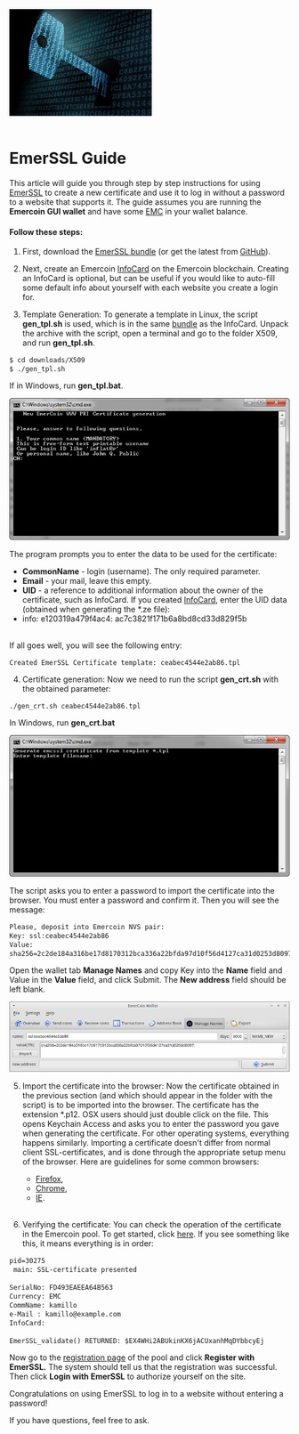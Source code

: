 <div style="boxOverflow"><img src="/images/EmerSSL-cryptography.jpg" alt="EmerSSL" width="256"></div>
<br>

# EmerSSL Guide

This article will guide you through step by step instructions for using
[EmerSSL](/en/blockchain-services/emerssl/emerssl-introduction.md) to create a new certificate and use it to
log in without a password to a website that supports it. The guide assumes you are running the <b>Emercoin GUI wallet</b> and have some [EMC](/en/introduction/the-emc-currency.md) in your wallet balance.

#### Follow these steps:

1. First, download the <a target="_blank" rel="nofollow" href="https://pool.emercoin.com/emcssl/">EmerSSL bundle</a>
   (or get the latest from <a target="_blank" rel="nofollow" href="https://github.com/emercoin/emcssl">GitHub</a>).

2. Next, create an Emercoin [InfoCard](/en/blockchain-services/emerssl/emerssl-infocard.md) on the
   Emercoin blockchain. Creating an InfoCard is optional, but can be useful
   if you would like to auto-fill some default info about yourself with
   each website you create a login for.

3. Template Generation: To generate a template in Linux, the script **gen_tpl.sh** is used,
   which is in the same <a target="_blank" rel="nofollow" href="https://pool.emercoin.com/emcssl/">bundle</a> as the InfoCard. Unpack      the archive with the script, open a terminal and go to the folder X509, and run **gen_tpl.sh**.

```text
$ cd downloads/X509
$ ./gen_tpl.sh
```

   If in Windows, run **gen_tpl.bat**.

<div class="boxOverflow">
   <img src="/images/EmerSSL_1.png" alt="gen_tpl.bat">
</div>	

The program prompts you to enter the data to be used for the certificate:
-   **CommonName** - login (username). The only required parameter.
-   **Email** - your mail, leave this empty.
-   **UID** - a reference to additional information about the owner of
    the certificate, such as InfoCard. If you created [InfoCard](/en/blockchain-services/emerssl/emerssl-infocard.md), enter the UID data (obtained when generating the *.ze file):
- info: e120319a479f4ac4: ac7c3821f171b6a8bd8cd33d829f5b<br><br>

If all goes well, you will see the following entry:

```text
Created EmerSSL Certificate template: ceabec4544e2ab86.tpl
```

4. Certificate generation: Now we need to run the script **gen_crt.sh** with the obtained parameter:

```text
./gen_crt.sh ceabec4544e2ab86.tpl
```

   In Windows, run **gen_crt.bat**

<dev class="boxOverflow">
   <img src="/images/EmerSSL_2.png" alt="gen_crt.bat">
</div>

   The script asks you to enter a password to import the certificate into the browser. You must enter a password and confirm it. Then you will see the message:

 ```text
Please, deposit into Emercoin NVS pair:
Key: ssl:ceabec4544e2ab86
Value: sha256=2c2de184a316be17d8170312bca336a22bfda97d10f56d4127ca31d0253d8097 
```
   Open the wallet tab **Manage Names** and copy Key into the **Name** field and Value in the **Value** field, and click Submit. The **New address** field should be left blank.

<div class="boxOverflow">
   <img src="/images/EmerSSL_3.png" alt="Send data to the network">
</div>

5. Import the certificate into the browser: Now the certificate obtained in the previous section (and which should appear in the folder with the script) is to be imported into the browser. The certificate has the extension *.p12. OSX users should just double click on the file. This opens Keychain Access and asks you to enter the password you gave when generating the certificate. For other operating systems, everything happens similarly. Importing a certificate doesn't differ from normal client SSL-certificates, and is done through the appropriate setup menu of the browser. Here are guidelines for some common browsers:
    - <a target="_blank" rel="nofollow" href="http://www.onlinehowto.net/install-ssl-certificate-in-firefox/784">Firefox</a>,
    - <a target="_blank" rel="nofollow" href="http://www.binarytides.com/client-side-ssl-certificates-firefox-chrome/">Chrome</a>,
    - <a target="_blank" rel="nofollow" href="http://ipswitchmsg.force.com/kb/articles/FAQ/Using-client-SSL-certificates-in-Internet-Explorer-1307739573570">IE</a>.<br><br>

6. Verifying the certificate: You can check the operation of the certificate in the Emercoin pool. To
get started, click <a target="_blank" rel="nofollow" href="https://pool.emercoin.com/emcssl/InfoCard.php">here</a>. If you see something like this, it means everything is in order:
```text
pid=30275
 main: SSL-certificate presented

SerialNo: FD493EAEEA64B563
Currency: EMC
CommName: kamillo
e-Mail : kamillo@example.com
InfoCard:

EmerSSL_validate() RETURNED: $EX4WHi2ABUkinKX6jACUxanhMqDYbbcyEj
```
   Now go to the <a target="_blank" rel="nofollow" href="https://pool.emercoin.com/register">registration page</a> of
the pool and click **Register with EmerSSL.** The system should tell us
that the registration was successful. Then click **Login with EmerSSL**
to authorize yourself on the site.

   Congratulations on using EmerSSL to log in to a website without entering a password!

If you have questions, feel free to ask.


